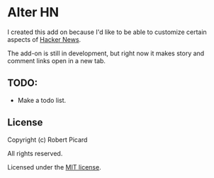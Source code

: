 # Alter HN

I created this add on because I'd like to be able to customize certain aspects of [Hacker News](https://news.ycombinator.com).

The add-on is still in development, but right now it makes story and comment links open in a new tab.

## TODO:

* Make a todo list.

## License

Copyright (c) Robert Picard

All rights reserved.

Licensed under the [MIT license](http://opensource.org/licenses/MIT).
